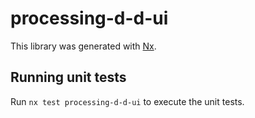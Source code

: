 # processing-d-d-ui

This library was generated with [Nx](https://nx.dev).

## Running unit tests

Run `nx test processing-d-d-ui` to execute the unit tests.
